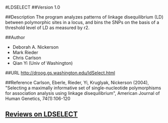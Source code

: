 #LDSELECT
##Version
1.0

##Description
The program analyzes patterns of linkage disequilibrium (LD) between polymorphic sites in a locus, and bins the SNPs on the basis of a threshold level of LD as measured by r2.

##Author
* Deborah A. Nickerson
* Mark Rieder
* Chris Carlson
* Qian Yi (Univ of Washington)

##URL
http://droog.gs.washington.edu/ldSelect.html

##Reference
Carlson, Eberle, Rieder, Yi, Kruglyak, Nickerson (2004), "Selecting a maximally informative set of single-nucleotide polymorphisms for association analysis using linkage disequilibrium", American Journal of Human Genetics, 74(1):106-120


## [Reviews on LDSELECT](https://github.com/gaow/genetic-analysis-software/issues/271)